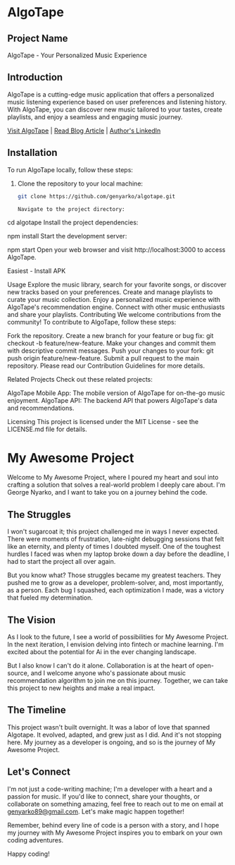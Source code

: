 # AlgoTape

## Project Name

AlgoTape - Your Personalized Music Experience

## Introduction

AlgoTape is a cutting-edge music application that offers a personalized music listening experience based on user preferences and listening history. With AlgoTape, you can discover new music tailored to your tastes, create playlists, and enjoy a seamless and engaging music journey.

[Visit AlgoTape]([https://www.algotape.com](https://itela18phone.wixsite.com/android-app-developm)) | [Read Blog Article](https://algotape.blogspot.com/2023/09/project-introduction-purpose-of-project.html) | [Author's LinkedIn]([https://www.linkedin.com/in/yourname](https://www.linkedin.com/in/george-nyarko-42847388/))

## Installation

To run AlgoTape locally, follow these steps:

1. Clone the repository to your local machine:

   ```bash
   git clone https://github.com/genyarko/algotape.git

   Navigate to the project directory:


cd algotape
Install the project dependencies:


npm install
Start the development server:


npm start
Open your web browser and visit http://localhost:3000 to access AlgoTape.

Easiest - Install APK

Usage
Explore the music library, search for your favorite songs, or discover new tracks based on your preferences.
Create and manage playlists to curate your music collection.
Enjoy a personalized music experience with AlgoTape's recommendation engine.
Connect with other music enthusiasts and share your playlists.
Contributing
We welcome contributions from the community! To contribute to AlgoTape, follow these steps:

Fork the repository.
Create a new branch for your feature or bug fix: git checkout -b feature/new-feature.
Make your changes and commit them with descriptive commit messages.
Push your changes to your fork: git push origin feature/new-feature.
Submit a pull request to the main repository.
Please read our Contribution Guidelines for more details.

Related Projects
Check out these related projects:

AlgoTape Mobile App: The mobile version of AlgoTape for on-the-go music enjoyment.
AlgoTape API: The backend API that powers AlgoTape's data and recommendations.

Licensing
This project is licensed under the MIT License - see the LICENSE.md file for details.

# My Awesome Project

Welcome to My Awesome Project, where I poured my heart and soul into crafting a solution that solves a real-world problem I deeply care about. I'm George Nyarko, and I want to take you on a journey behind the code.

## The Struggles

I won't sugarcoat it; this project challenged me in ways I never expected. There were moments of frustration, late-night debugging sessions that felt like an eternity, and plenty of times I doubted myself. One of the toughest hurdles I faced was when my laptop broke down a day before the deadline, I had to start the project all over again.

But you know what? Those struggles became my greatest teachers. They pushed me to grow as a developer, problem-solver, and, most importantly, as a person. Each bug I squashed, each optimization I made, was a victory that fueled my determination.

## The Vision

As I look to the future, I see a world of possibilities for My Awesome Project. In the next iteration, I envision delving into fintech or machine learning. I'm excited about the potential for Ai in the ever changing landscape.

But I also know I can't do it alone. Collaboration is at the heart of open-source, and I welcome anyone who's passionate about music recommendation algorithm to join me on this journey. Together, we can take this project to new heights and make a real impact.

## The Timeline

This project wasn't built overnight. It was a labor of love that spanned Algotape. It evolved, adapted, and grew just as I did. And it's not stopping here. My journey as a developer is ongoing, and so is the journey of My Awesome Project.

## Let's Connect

I'm not just a code-writing machine; I'm a developer with a heart and a passion for music. If you'd like to connect, share your thoughts, or collaborate on something amazing, feel free to reach out to me on email at genyarko89@gmail.com. Let's make magic happen together!

Remember, behind every line of code is a person with a story, and I hope my journey with My Awesome Project inspires you to embark on your own coding adventures.

Happy coding!


